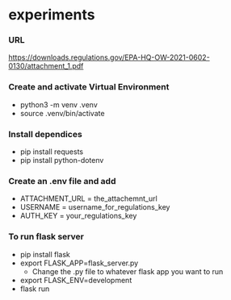 # experiments

### URL
https://downloads.regulations.gov/EPA-HQ-OW-2021-0602-0130/attachment_1.pdf

### Create and activate Virtual Environment
- python3 -m venv .venv
- source .venv/bin/activate

### Install dependices
- pip install requests
- pip install python-dotenv

### Create an .env file and add
- ATTACHMENT\_URL = the_attachemnt_url
- USERNAME = username_for_regulations_key
- AUTH\_KEY = your_regulations_key

### To run flask server
- pip install flask
- export FLASK_APP=flask_server.py
    - Change the .py file to whatever flask app you want to run
- export FLASK_ENV=development
- flask run

